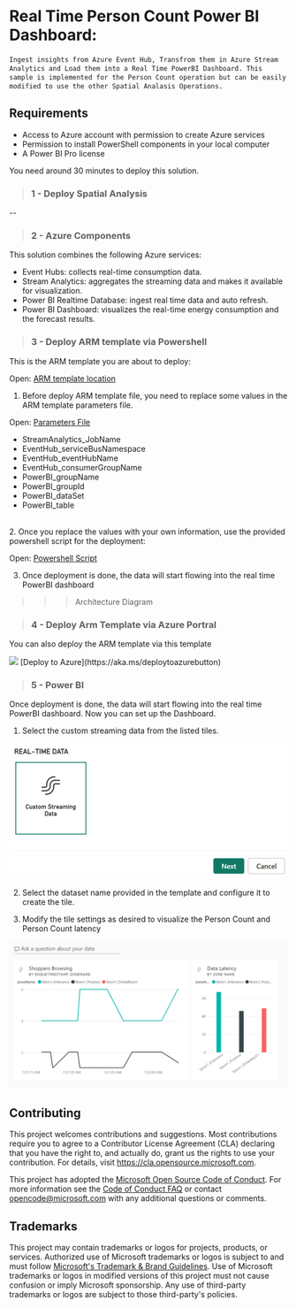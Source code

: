 # Real Time Person Count Power BI Dashboard:

    Ingest insights from Azure Event Hub, Transfrom them in Azure Stream Analytics and Load them into a Real Time PowerBI Dashboard. This sample is implemented for the Person Count operation but can be easily modified to use the other Spatial Analasis Operations.


## Requirements

- Access to Azure account with permission to create Azure services
- Permission to install PowerShell components in your local computer
- A Power BI Pro license

You need around 30 minutes to deploy this solution.

>### 1 - Deploy Spatial Analysis
--



>### 2 - Azure Components

This solution combines the following Azure services:

- Event Hubs: collects real-time consumption data.
- Stream Analytics: aggregates the streaming data and makes it available for visualization.
- Power BI Realtime Database: ingest real time data and auto refresh.
- Power BI Dashboard: visualizes the real-time energy consumption and the forecast results.


>### 3 - Deploy ARM template via Powershell

This is the ARM template you are about to deploy:

Open: [ARM template location](1.RealTimePowerBI/realtimepowerbi_jobtemplate.json)

1. Before deploy ARM template file, you need to replace some values in the ARM template parameters file. 

Open: [Parameters File](1.RealTimePowerBI/realtimepowerbi_jobtemplate.parameters.filled.json)

- StreamAnalytics_JobName
- EventHub_serviceBusNamespace
- EventHub_eventHubName
- EventHub_consumerGroupName
- PowerBI_groupName
- PowerBI_groupId
- PowerBI_dataSet
- PowerBI_table

<br>
2. Once you replace the values with your own information, use the provided powershell script for the deployment: 

Open: [Powershell Script](1.RealTimePowerBI/realtimepowerbi_script.ps1)

3. Once deployment is done, the data will start flowing into the real time PowerBI dashboard

>>>Architecture Diagram

>### 4 - Deploy Arm Template via Azure Portral

You can also deploy the ARM template via this template

<img src="https://aka.ms/deploytoazurebutton"/>
[Deploy to Azure](https://aka.ms/deploytoazurebutton)

>### 5 - Power BI

Once deployment is done, the data will start flowing into the real time PowerBI dashboard. Now you can set up the Dashboard.

1. Select the custom streaming data from the listed tiles.

<img src="1.RealTimePowerBI/image1.png"/>

2. Select the dataset name provided in the template and configure it to create the tile.

3. Modify the tile settings as desired to visualize the Person Count and Person Count latency

<img src="1.RealTimePowerBI/image2.png"/>

## Contributing

This project welcomes contributions and suggestions.  Most contributions require you to agree to a
Contributor License Agreement (CLA) declaring that you have the right to, and actually do, grant us
the rights to use your contribution. For details, visit https://cla.opensource.microsoft.com.

This project has adopted the [Microsoft Open Source Code of Conduct](https://opensource.microsoft.com/codeofconduct/).
For more information see the [Code of Conduct FAQ](https://opensource.microsoft.com/codeofconduct/faq/) or
contact [opencode@microsoft.com](mailto:opencode@microsoft.com) with any additional questions or comments.

## Trademarks

This project may contain trademarks or logos for projects, products, or services. Authorized use of Microsoft 
trademarks or logos is subject to and must follow 
[Microsoft's Trademark & Brand Guidelines](https://www.microsoft.com/en-us/legal/intellectualproperty/trademarks/usage/general).
Use of Microsoft trademarks or logos in modified versions of this project must not cause confusion or imply Microsoft sponsorship.
Any use of third-party trademarks or logos are subject to those third-party's policies.
